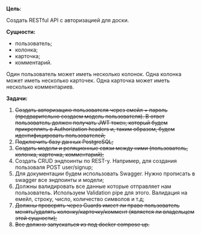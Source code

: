 **Цель**:

Создать RESTful API с авторизацией для доски.

**Сущности:**

- пользователь;  
- колонка;  
- карточка;  
- комментарий.

Один пользователь может иметь несколько колонок. Одна колонка может иметь несколько карточек. Одна карточка может иметь несколько комментариев.

**Задачи:**
 
1. ~~Создать авторизацию пользователя через емейл + пароль (предварительно создаем модель пользователя). В ответ пользователь должен получать JWT токен, который будем прикреплять в Authorization headers и, таким образом, будем идентифицировать пользователей;~~
2. ~~Подключить базу данных PostgreSQL;~~ 
3. ~~Создать модели и реляционные связи между ними (пользователь, колонка, карточка, комментарий);~~  
4. Создать CRUD эндпоинты по REST-у. Например, для создания пользоваля POST user/signup;
5. Для документации будем использовать Swagger. Нужно прописать в swagger все эндпоинты и модели;
6. Должны валидировать все данные которые отправляет нам пользователь. Используем Validation pipe для этого. Валидация на емейл, строку, число, количество символов и т.д;  
7. ~~Должны проверять через Guards имеет ли право пользователь менять/удалять колонку/карточку/коммент (является ли владельцем этой сущности);~~
8. ~~Все должно запускаться из под docker compose up.~~
